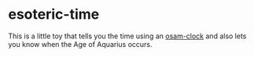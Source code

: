 # esoteric-time

This is a little toy that tells you the time using an [osam-clock](https://github.com/panzertime/osam-clock) and also lets you know when the Age of Aquarius occurs.
